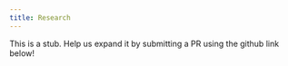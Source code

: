 ```yaml
---
title: Research
---
```


This is a stub. Help us expand it by submitting a PR using the github link below!

